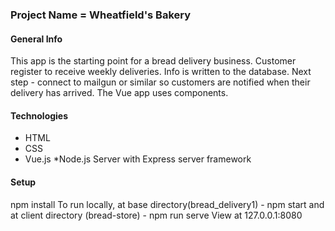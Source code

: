 ### Project Name = Wheatfield's Bakery

#### General Info
This app is the starting point for a bread delivery business. 
Customer register to receive weekly deliveries. Info is written to the database.
Next step - connect to mailgun or similar so customers are notified when their delivery has arrived.
The Vue app uses components.

#### Technologies
* HTML
* CSS
* Vue.js
*Node.js Server with Express server framework

#### Setup
npm install
To run locally, at base directory(bread_delivery1) - npm start 
and at client directory (bread-store) - npm run serve
View at 127.0.0.1:8080





